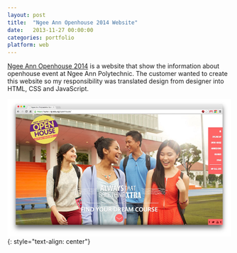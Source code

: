 ```yaml
---
layout: post
title:  "Ngee Ann Openhouse 2014 Website"
date:   2013-11-27 00:00:00
categories: portfolio
platform: web
---
```


[Ngee Ann Openhouse 2014](https://www1.np.edu.sg/openhouse/) is a website that show the information about openhouse event at Ngee Ann Polytechnic. The customer wanted to create this website so my responsibility was translated design from designer into HTML, CSS and JavaScript.

![image](/img/portfolio/ngeeann.jpg)
{: style="text-align: center"}
